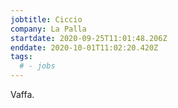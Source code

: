 ```yaml
---
jobtitle: Ciccio
company: La Palla
startdate: 2020-09-25T11:01:48.206Z
enddate: 2020-10-01T11:02:20.420Z
tags:
  # - jobs
---
```


Vaffa.
